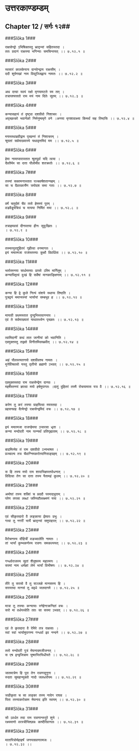 उत्तरकाण्डम्डम्
===============================


## Chapter 12  / सर्गः १२##


###Slōka 1###


    राक्षसेन्द्रो ऽभिषिक्तस्तु भ्रातृभ्यां सहितस्तदा ।
    ततः प्रदानं राक्षस्या भगिन्याः समचिन्तयत् ।। ७.१२.१ ॥


###Slōka 2###


    स्वसारं कालकेयाय दानवेन्द्राय राक्षसीम् ।
    ददौ शूर्पणखां नाम विद्युज्जिह्वाय नामतः ।। ७.१२.२ ॥


###Slōka 3###


    अथ दत्त्वा स्वयं रक्षो मृगयामटते स्म तत् ।
    तत्रापश्यत्ततो राम मयं नाम दितेः सुतम् ।। ७.१२.३ ॥


###Slōka 4###


    कन्यासहायं तं दृष्ट्वा दशग्रीवो निशाचरः ।
    अपृच्छत्को भवानेको निर्मनुष्यमृगे वने ।अनया मृगशावाक्ष्या किमर्थं सह तिष्ठसि ।। ७.१२.४ ॥


###Slōka 5###


    मयस्तथाब्रवीद्राम पृच्छन्तं तं निशाचरम् ।
    श्रूयतां सर्वमाख्यास्ये यथावृत्तमिदं मम ।। ७.१२.५ ॥


###Slōka 6###


    हेमा नामाप्सरास्तात श्रुतपूर्वा यदि त्वया ।
    दैवतैर्मम सा दत्ता पौलोमीव शतक्रतोः ।। ७.१२.६ ॥


###Slōka 7###


    तस्यां सक्तमनास्तात पञ्चवर्षशतान्यहम् ।
    सा च दैवतकार्येण त्रयोदश समा गताः ।। ७.१२.७ ॥


###Slōka 8###


    वर्षं चतुर्दशं चैव ततो हेममयं पुरम् ।
    वज्रवैडूर्यचित्रं च मायया निर्मितं मया ।। ७.१२.८ ॥


###Slōka 9###


    तत्राहमवसं दीनस्तया हीनः सुदुःखितः ।
    । ७.१२.९ ॥


###Slōka 10###


    तस्मात्पुराद्दुहितरं गृहीत्वा वनमागतः ।
    इयं ममात्मजा राजंस्तस्याः कुक्षौ विवर्धिता ।। ७.१२.१० ॥


###Slōka 11###


    भर्तारमनया सार्धमस्याः प्राप्तो ऽस्मि मार्गितुम् ।
    कन्यापितृत्वं दुःखं हि सर्वेषां मानकाङ्क्षिणाम् ।। ७.१२.११ ॥


###Slōka 12###


    कन्या हि द्वे कुले नित्यं संशये स्थाप्य तिष्ठति ।
    पुत्रद्वयं ममाप्यस्यां भार्यायां सम्बभूव ह ।। ७.१२.१२ ॥


###Slōka 13###


    मायावी प्रथमस्तात दुन्दुभिस्तदनन्तरः ।
    एवं ते सर्वमाख्यातं याथातथ्येन पृच्छतः ।। ७.१२.१३ ॥


###Slōka 14###


    त्वामिदानीं कथं तात जानीयां को भवानिति ।
    एवमुक्तस्तु तद्रक्षो विनीतमिदमब्रवीत् ।। ७.१२.१४ ॥


###Slōka 15###


    अहं पौलस्त्यतनयो दशग्रीवश्च नामतः ।
    मुनेर्विश्रवसो यस्तु तृतीयो ब्रह्मणो ऽभवत् ।। ७.१२.१५ ॥


###Slōka 16###


    एवमुक्तस्तदा राम राक्षसेन्द्रेण दानवः ।
    महर्षेस्तनयं ज्ञात्वा मयो हर्षमुपागतः ।दातुं दुहितरं तस्मै रोचयामास यत्र वै ।। ७.१२.१६ ॥


###Slōka 17###


    करेण तु करं तस्या ग्राहयित्वा मयस्तदा ।
    प्रहसन्प्राह दैत्येन्द्रो राक्षसेन्द्रमिदं वचः ।। ७.१२.१७ ॥


###Slōka 18###


    इयं ममात्मजा राजन्हेमया ऽप्सरसा धृता ।
    कन्या मन्दोदरी नाम पत्न्यर्थं प्रतिगृह्यताम् ।। ७.१२.१८ ॥


###Slōka 19###


    बाढमित्येव तं राम दशग्रीवो ऽभ्यभाषत ।
    प्रज्चाल्य तत्र चैवाग्निमकरोत्पाणिसङ्ग्रहम् ।। ७.१२.१९ ॥


###Slōka 20###


    स हि तस्य मयो राम शापाभिज्ञस्तपोधनात् ।
    विदित्वा तेन सा दत्ता तस्य पैतामहं कुलम् ।। ७.१२.२० ॥


###Slōka 21###


    अमोघां तस्य शक्तिं च प्रददौ परमाद्भुताम् ।
    परेण तपसा लब्धां जघ्निवाँल्लक्ष्मणं यया ।। ७.१२.२१ ॥


###Slōka 22###


    एवं सीकृतदारो वै लङ्काया ईश्वरः प्रभुः ।
    गत्वा तु नगरीं भार्ये भ्रातृभ्यां समुपाहरत् ।। ७.१२.२२ ॥


###Slōka 23###


    वैरोचनस्य दौहित्रीं वज्रज्वालेति नामतः ।
    तां भार्यां कुम्भकर्णस्य रावणः समकल्पयत् ।। ७.१२.२३ ॥


###Slōka 24###


    गन्धर्वराजस्य सुतां शैलूषस्य महात्मनः ।
    सरमां नाम धर्मज्ञां लेभे भार्यां विभीषणः ।। ७.१२.२४ ॥


###Slōka 25###


    तीरे तु सरसो वै तु सञ्जज्ञे मानसस्य हि ।
    सरस्तदा मानसं तु ववृधे जलदागमे ।। ७.१२.२५ ॥


###Slōka 26###


    मात्रा तु तस्याः कन्यायाः स्नेहेनाक्रन्दितं वचः ।
    सरो मा वर्धयस्वेति ततः सा सरमा ऽभवत् ।। ७.१२.२६ ॥


###Slōka 27###


    एवं ते कृतदारा वै रेमिरे तत्र राक्षसाः ।
    स्वां स्वां भार्यामुपागम्य गन्धर्वा इव नन्दने ।। ७.१२.२७ ॥


###Slōka 28###


    ततो मन्दोदरी पुत्रं मेघनादमजीजनत् ।
    स एष इन्द्रजिन्नाम युष्माभिरभिधीयते ।। ७.१२.२८ ॥


###Slōka 29###


    जातमात्रेण हि पुरा तेन रावणसूनुना ।
    रुदता सुमहान्मुक्तो नादो जलधरोपमः ।। ७.१२.२९ ॥


###Slōka 30###


    जडीकृता च सा लङ्का तस्य नादेन राघव ।
    पिता तस्याकरोन्नाम मेघनाद इति स्वयम् ।। ७.१२.३० ॥


###Slōka 31###


    सो ऽवर्धत तदा राम रावणान्तःपुरे शुभे ।
    रक्ष्यमाणो वरस्त्रीभिश्छन्नः काष्ठैरिवानलः ।। ७.१२.३१ ॥


###Slōka 32###


    मातापित्रोर्महाहर्षं जनयन्रावणात्मजः ।
    । ७.१२.३२ ।।



